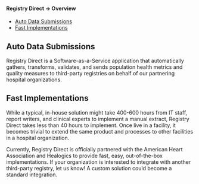 #### Registry Direct -> Overview
  - [Auto Data Submissions](#auto-data-submissions)
  - [Fast Implementations](#fast-implementations)

## Auto Data Submissions

Registry Direct is a Software-as-a-Service application that automatically gathers, transforms, validates, and sends population health metrics and quality measures to third-party registries on behalf of our partnering hospital organizations.

## Fast Implementations

While a typical, in-house solution might take 400-600 hours from IT staff, report writers, and clinical experts to implement a manual extract, Registry Direct takes less than 40 hours to implement. Once live in a facility, it becomes trivial to extend the same product and processes to other facilities in a hospital organization.

Currently, Registry Direct is officially partnered with the American Heart Association and Healogics to provide fast, easy, out-of-the-box implementations. If your organization is interested to integrate with another third-party registry, let us know! A custom solution could become a standard integration.